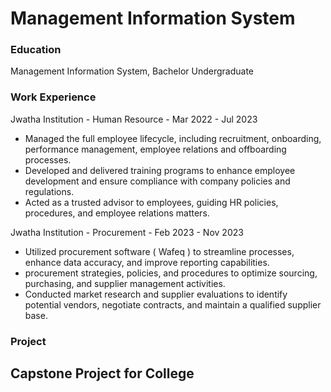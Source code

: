 # Management Information System

### Education
Management Information System, Bachelor Undergraduate

### Work Experience
Jwatha Institution - Human Resource - Mar 2022 - Jul 2023
- Managed the full employee lifecycle, including recruitment, onboarding, performance management, employee relations and offboarding processes.
- Developed and delivered training programs to enhance employee development and ensure compliance with company policies and regulations.
- Acted as a trusted advisor to employees, guiding HR policies, procedures, and employee relations matters.

Jwatha Institution - Procurement - Feb 2023 - Nov 2023
- Utilized procurement software ( Wafeq ) to streamline processes, enhance data accuracy, and improve reporting capabilities.
- procurement strategies, policies, and procedures to optimize sourcing, purchasing, and supplier management activities.
- Conducted market research and supplier evaluations to identify potential vendors, negotiate contracts, and maintain a qualified supplier base.

### Project
Capstone Project for College
- 
